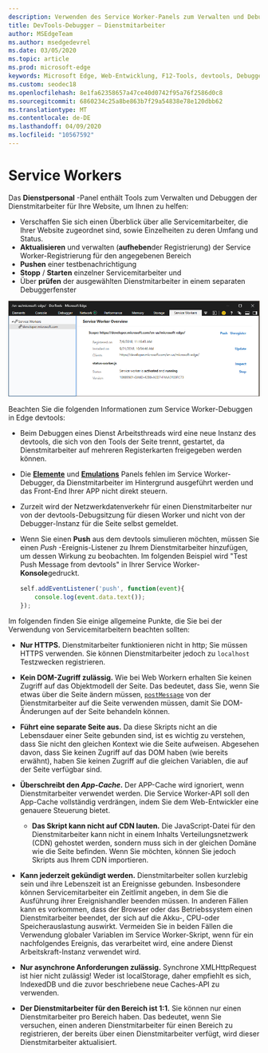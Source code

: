 ```yaml
---
description: Verwenden des Service Worker-Panels zum Verwalten und Debuggen Ihrer Dienstmitarbeiter
title: DevTools-Debugger – Dienstmitarbeiter
author: MSEdgeTeam
ms.author: msedgedevrel
ms.date: 03/05/2020
ms.topic: article
ms.prod: microsoft-edge
keywords: Microsoft Edge, Web-Entwicklung, F12-Tools, devtools, Debugger, Debuggen, PWA, Service Worker, Cache-API
ms.custom: seodec18
ms.openlocfilehash: 8e1fa62358657a47ce40d0742f95a76f2586d0c8
ms.sourcegitcommit: 6860234c25a8be863b7f29a54838e78e120dbb62
ms.translationtype: MT
ms.contentlocale: de-DE
ms.lasthandoff: 04/09/2020
ms.locfileid: "10567592"
---
```

# Service Workers

Das **Dienstpersonal** -Panel enthält Tools zum Verwalten und Debuggen der Dienstmitarbeiter für Ihre Website, um Ihnen zu helfen:

 - Verschaffen Sie sich einen Überblick über alle Servicemitarbeiter, die Ihrer Website zugeordnet sind, sowie Einzelheiten zu deren Umfang und Status.
 - **Aktualisieren** und verwalten (**aufheben**der Registrierung) der Service Worker-Registrierung für den angegebenen Bereich
 - **Pushen** einer testbenachrichtigung
 - **Stopp** / **Starten** einzelner Servicemitarbeiter und
 - Über **prüfen** der ausgewählten Dienstmitarbeiter in einem separaten Debuggerfenster

![Bereich ' Dienstmitarbeiter Übersicht '](./media/service_worker.png)

Beachten Sie die folgenden Informationen zum Service Worker-Debuggen in Edge devtools:

 - Beim Debuggen eines Dienst Arbeitsthreads wird eine neue Instanz des devtools, die sich von den Tools der Seite trennt, gestartet, da Dienstmitarbeiter auf mehreren Registerkarten freigegeben werden können.
 - Die [**Elemente**](./elements.md) und [**Emulations**](./emulation.md) Panels fehlen im Service Worker-Debugger, da Dienstmitarbeiter im Hintergrund ausgeführt werden und das Front-End Ihrer APP nicht direkt steuern.
 - Zurzeit wird der Netzwerkdatenverkehr für einen Dienstmitarbeiter nur von der devtools-Debugsitzung für diesen Worker und nicht von der Debugger-Instanz für die Seite selbst gemeldet.
 - Wenn Sie einen **Push** aus dem devtools simulieren möchten, müssen Sie einen *Push* -Ereignis-Listener zu Ihrem Dienstmitarbeiter hinzufügen, um dessen Wirkung zu beobachten. Im folgenden Beispiel wird "Test Push Message from devtools" in Ihrer Service Worker- **Konsole**gedruckt.

   ```JavaScript
   self.addEventListener('push', function(event){
       console.log(event.data.text());
   });
   ```

Im folgenden finden Sie einige allgemeine Punkte, die Sie bei der Verwendung von Servicemitarbeitern beachten sollten:

- **Nur HTTPS.** Dienstmitarbeiter funktionieren nicht in http; Sie müssen HTTPS verwenden. Sie können Dienstmitarbeiter jedoch zu `localhost` Testzwecken registrieren.

- **Kein DOM-Zugriff zulässig.** Wie bei Web Workern erhalten Sie keinen Zugriff auf das Objektmodell der Seite. Das bedeutet, dass Sie, wenn Sie etwas über die Seite ändern müssen, [`postMessage`](https://developer.mozilla.org/docs/Web/API/Worker/postMessage) von der Dienstmitarbeiter auf die Seite verwenden müssen, damit Sie DOM-Änderungen auf der Seite behandeln können.

- **Führt eine separate Seite aus.** Da diese Skripts nicht an die Lebensdauer einer Seite gebunden sind, ist es wichtig zu verstehen, dass Sie nicht den gleichen Kontext wie die Seite aufweisen. Abgesehen davon, dass Sie keinen Zugriff auf das DOM haben (wie bereits erwähnt), haben Sie keinen Zugriff auf die gleichen Variablen, die auf der Seite verfügbar sind.

- **Überschreibt den *App-Cache*.** Der APP-Cache wird ignoriert, wenn Dienstmitarbeiter verwendet werden. Die Service Worker-API soll den App-Cache vollständig verdrängen, indem Sie dem Web-Entwickler eine genauere Steuerung bietet.

  - **Das Skript kann nicht auf CDN lauten.** Die JavaScript-Datei für den Dienstmitarbeiter kann nicht in einem Inhalts Verteilungsnetzwerk (CDN) gehostet werden, sondern muss sich in der gleichen Domäne wie die Seite befinden. Wenn Sie möchten, können Sie jedoch Skripts aus Ihrem CDN importieren.

- **Kann jederzeit gekündigt werden.** Dienstmitarbeiter sollen kurzlebig sein und ihre Lebenszeit ist an Ereignisse gebunden. Insbesondere können Servicemitarbeiter ein Zeitlimit angeben, in dem Sie die Ausführung ihrer Ereignishandler beenden müssen. In anderen Fällen kann es vorkommen, dass der Browser oder das Betriebssystem einen Dienstmitarbeiter beendet, der sich auf die Akku-, CPU-oder Speicherauslastung auswirkt. Vermeiden Sie in beiden Fällen die Verwendung globaler Variablen im Service Worker-Skript, wenn für ein nachfolgendes Ereignis, das verarbeitet wird, eine andere Dienst Arbeitskraft-Instanz verwendet wird.

- **Nur asynchrone Anforderungen zulässig.** Synchrone XMLHttpRequest ist hier nicht zulässig! Weder ist localStorage, daher empfiehlt es sich, IndexedDB und die zuvor beschriebene neue Caches-API zu verwenden.

- **Der Dienstmitarbeiter für den Bereich ist 1:1.** Sie können nur einen Dienstmitarbeiter pro Bereich haben. Das bedeutet, wenn Sie versuchen, einen anderen Dienstmitarbeiter für einen Bereich zu registrieren, der bereits über einen Dienstmitarbeiter verfügt, wird dieser Dienstmitarbeiter aktualisiert.
